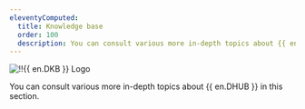 ```yaml
---
eleventyComputed:
  title: Knowledge base
  order: 100
  description: You can consult various more in-depth topics about {{ en.DHUB }} in this section.
---
```

![!!{{ en.DKB }} Logo](https://cdnweb.devolutions.net/images/projects/knowledge-base/logos/knowledge-base-color-shadow.svg)

You can consult various more in-depth topics about {{ en.DHUB }} in this section.
